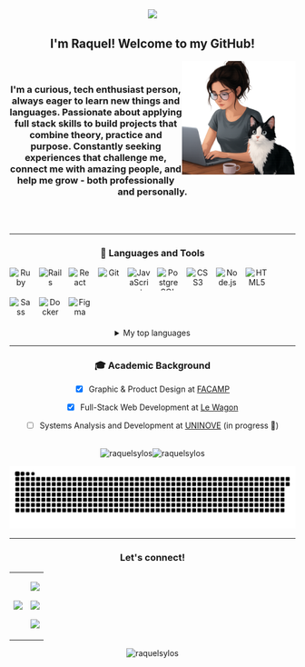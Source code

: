 <div align="center"> 
  <img src="https://media2.giphy.com/media/v1.Y2lkPTc5MGI3NjExejd1dWVrbXdweTZ5ZHVhdnB6NTMybm5tcnk3ZThvdXhxbXA4ZGxhciZlcD12MV9pbnRlcm5hbF9naWZfYnlfaWQmY3Q9dHM/8EpJIqKDviPPXY32CQ/giphy.gif" width="200"/>

  ##  I'm Raquel! Welcome to my GitHub! 

  <img src="https://github.com/raquelsylos/raquelsylos/blob/main/illustration2.png?raw=true" width="200" height="200" align="right" />
  <br>
  <h3> I'm a curious, tech enthusiast person, always eager to learn new things and languages.  
    Passionate about applying full stack skills to build projects that combine theory, practice and purpose.  
    Constantly seeking experiences that challenge me, connect me with amazing people, and help me grow - both professionally and personally. </h3>

    
<br><br>
<hr>
<h3> 🔧 Languages and Tools </h3>

<p style="display: flex; flex-wrap: wrap; gap: 12px;">
  <img src="https://cdn.jsdelivr.net/gh/devicons/devicon/icons/ruby/ruby-original.svg" alt="Ruby" width="40" height="40" title="Ruby" />
  <img src="https://cdn.jsdelivr.net/gh/devicons/devicon/icons/rails/rails-plain.svg" alt="Rails" width="40" height="40" title="Ruby on Rails" />
  <img src="https://cdn.jsdelivr.net/gh/devicons/devicon/icons/react/react-original.svg" alt="React" width="40" height="40" title="React" />
  <img src="https://cdn.jsdelivr.net/gh/devicons/devicon/icons/git/git-original.svg" alt="Git" width="40" height="40" title="Git" />
  <img src="https://cdn.jsdelivr.net/gh/devicons/devicon/icons/javascript/javascript-original.svg" alt="JavaScript" width="40" height="40" title="JavaScript" />
  <img src="https://cdn.jsdelivr.net/gh/devicons/devicon/icons/postgresql/postgresql-original.svg" alt="PostgreSQL" width="40" height="40" title="PostgreSQL" />
  <img src="https://cdn.jsdelivr.net/gh/devicons/devicon/icons/css3/css3-original.svg" alt="CSS3" width="40" height="40" title="CSS3" />
  <img src="https://cdn.jsdelivr.net/gh/devicons/devicon/icons/nodejs/nodejs-original.svg" alt="Node.js" width="40" height="40" title="Node.js"/>
  <img src="https://cdn.jsdelivr.net/gh/devicons/devicon/icons/html5/html5-original.svg" alt="HTML5" width="40" height="40" title="HTML5"/>
  <img src="https://cdn.jsdelivr.net/gh/devicons/devicon/icons/sass/sass-original.svg" alt="Sass" width="40" height="40" title="Sass" />
  <img src="https://cdn.jsdelivr.net/gh/devicons/devicon/icons/docker/docker-original.svg" alt="Docker" width="40" height="40" title="Docker" />
  <img src="https://cdn.jsdelivr.net/gh/devicons/devicon/icons/figma/figma-original.svg" alt="Figma" width="40" height="40" title="Figma" />
  
  
</p>

  
</p>


<details>
<summary>My top languages</summary>

| Rank | Languages |
|-----:|-----------|
|     1| JavaScript|
|     2| React.JS  |
|     3| Ruby on Rails |

</details>

<hr>
<h3> 🎓 Academic Background </h3>

- [x] Graphic & Product Design at [FACAMP](https://vestibular3.facamp.com.br/) 
  
- [x] Full-Stack Web Development at [Le Wagon](https://www.lewagon.com/) 
  
- [ ] Systems Analysis and Development at [UNINOVE](https://www.uninove.br/) (in progress 📶)

<br>
   
<div align="center" style="display: flex; justify-content: center; align-items: center;">
  <img src="https://github-readme-stats.vercel.app/api?username=raquelsylos&show_icons=true&locale=en&theme=tokyonight" alt="raquelsylos" />
  <img src="https://github-readme-stats.vercel.app/api/top-langs?username=raquelsylos&layout=compact&theme=tokyonight&langs_count=6" alt="raquelsylos" />
</div>

![snake dark](https://raw.githubusercontent.com/raquelsylos/raquelsylos/main/dist/github-snake-dark.svg?palette=github-dark)
<hr>

<h3 align="center">Let's connect!</h3>

<div align="center">
  <table>
    <tr>
      <td>
        <img src="https://media0.giphy.com/media/v1.Y2lkPTc5MGI3NjExdmc1M2gyeDhqeXloNGp4bjdreGFpZTJ1YWk2ZWoyODYzb3ZkZW9nciZlcD12MV9pbnRlcm5hbF9naWZfYnlfaWQmY3Q9cw/jz7vmVsnPYKCmvkSjR/giphy.gif" width="180" />
      </td>
      <td>
        <p>
          <a href="https://raquelsylos.github.io">
            <img src="https://img.shields.io/static/v1?message=Portfolio&logo=web&label=&color=fdf6e3&logoColor=000000&labelColor=fdf6e3&style=for-the-badge" height="35" />
        </a>
        </p>
        <p>
          <a href="https://www.linkedin.com/in/raquelbiondi/">
            <img src="https://img.shields.io/static/v1?message=LinkedIn&logo=linkedin&label=&color=fdf6e3&logoColor=000000&labelColor=fdf6e3&style=for-the-badge" height="35" />
          </a>
        </p>
        <p>
          <a href="mailto:raquelsylos@gmail.com">
            <img src="https://img.shields.io/static/v1?message=Gmail&logo=gmail&label=&color=fdf6e3&logoColor=000000&labelColor=fdf6e3&style=for-the-badge" height="35" />
          </a>
        </p>
      </td>
    </tr>
  </table>
</div>



<p align="center">
  <img src="https://komarev.com/ghpvc/?username=raquelsylos&label=Profile%20views&color=0e75b6&style=flat" alt="raquelsylos" />
</p>





